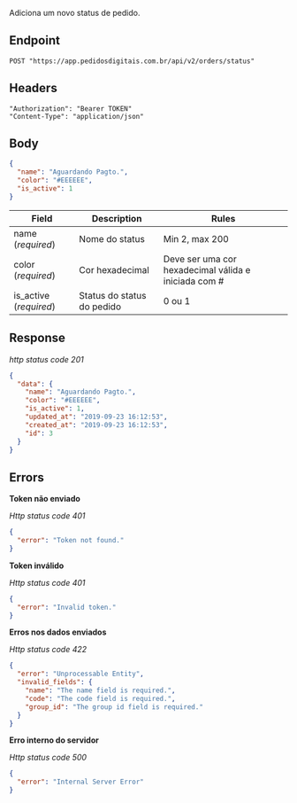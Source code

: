 Adiciona um novo status de pedido.

## Endpoint

```
POST "https://app.pedidosdigitais.com.br/api/v2/orders/status"
```

## Headers

```
"Authorization": "Bearer TOKEN"
"Content-Type": "application/json"
```

## Body

```json
{
  "name": "Aguardando Pagto.",
  "color": "#EEEEEE",
  "is_active": 1
}
```

| Field                  | Description                | Rules                                                |
| ---------------------- | -------------------------- | ---------------------------------------------------- |
| name (_required_)      | Nome do status             | Min 2, max 200                                       |
| color (_required_)     | Cor hexadecimal            | Deve ser uma cor hexadecimal válida e iniciada com # |
| is_active (_required_) | Status do status do pedido | 0 ou 1                                               |

## Response

_http status code 201_

```json
{
  "data": {
    "name": "Aguardando Pagto.",
    "color": "#EEEEEE",
    "is_active": 1,
    "updated_at": "2019-09-23 16:12:53",
    "created_at": "2019-09-23 16:12:53",
    "id": 3
  }
}
```

## Errors

**Token não enviado**

_Http status code 401_

```json
{
  "error": "Token not found."
}
```

**Token inválido**

_Http status code 401_

```json
{
  "error": "Invalid token."
}
```

**Erros nos dados enviados**

_Http status code 422_

```json
{
  "error": "Unprocessable Entity",
  "invalid_fields": {
    "name": "The name field is required.",
    "code": "The code field is required.",
    "group_id": "The group id field is required."
  }
}
```

**Erro interno do servidor**

_Http status code 500_

```json
{
  "error": "Internal Server Error"
}
```
